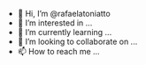 - 👋 Hi, I’m @rafaelatoniatto
- 👀 I’m interested in ...
- 🌱 I’m currently learning ...
- 💞️ I’m looking to collaborate on ...
- 📫 How to reach me ...


<!---
rafaelatoniatto/rafaelatoniatto is a ✨ special ✨ repository because its `README.md` (this file) appears on your GitHub profile.
You can click the Preview link to take a look at your changes.
--->
